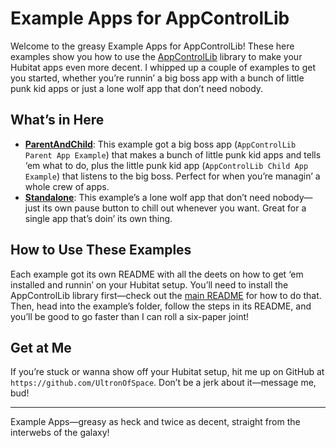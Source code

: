 # Example Apps for AppControlLib

Welcome to the greasy Example Apps for AppControlLib! These here examples show you how to use the [AppControlLib](../Libraries%20Code/AppControlLib/README.md) library to make your Hubitat apps even more decent. I whipped up a couple of examples to get you started, whether you’re runnin’ a big boss app with a bunch of little punk kid apps or just a lone wolf app that don’t need nobody.

## What’s in Here

- [**ParentAndChild**](./ParentAndChild/AppControlLibParentAndChildExample_README.md): This example got a big boss app (`AppControlLib Parent App Example`) that makes a bunch of little punk kid apps and tells ‘em what to do, plus the little punk kid app (`AppControlLib Child App Example`) that listens to the big boss. Perfect for when you’re managin’ a whole crew of apps.
- [**Standalone**](./Standalone/AppControlLibStandaloneExample_README.md): This example’s a lone wolf app that don’t need nobody—just its own pause button to chill out whenever you want. Great for a single app that’s doin’ its own thing.

## How to Use These Examples

Each example got its own README with all the deets on how to get ‘em installed and runnin’ on your Hubitat setup. You’ll need to install the AppControlLib library first—check out the [main README](../Libraries%20Code/AppControlLib/README.md#how-to-get-it-installed-in-your-hubitat-smart-controller-thingy) for how to do that. Then, head into the example’s folder, follow the steps in its README, and you’ll be good to go faster than I can roll a six-paper joint!

## Get at Me

If you’re stuck or wanna show off your Hubitat setup, hit me up on GitHub at `https://github.com/UltronOfSpace`. Don’t be a jerk about it—message me, bud!

---

Example Apps—greasy as heck and twice as decent, straight from the interwebs of the galaxy!
